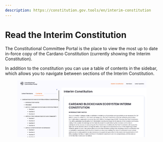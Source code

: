 ```yaml
---
description: https://constitution.gov.tools/en/interim-constitution
---
```


# Read the Interim Constitution

The Constitutional Committee Portal is the place to view the most up to date in-force copy of the Cardano Constitution (currently showing the Interim Constitution).

In addition to the constitution you can use a table of contents in the sidebar, which allows you to navigate between sections of the Interim Constitution.&#x20;



<figure><img src="../../.gitbook/assets/Screenshot 2024-08-30 at 16.47.47.png" alt=""><figcaption></figcaption></figure>

